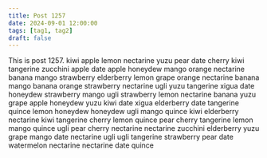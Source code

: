 ```yaml
---
title: Post 1257
date: 2024-09-01 12:00:00
tags: [tag1, tag2]
draft: false
---
```

This is post 1257.
kiwi
apple
lemon
nectarine
yuzu
pear
date
cherry
kiwi
tangerine
zucchini
apple
date
apple
honeydew
mango
orange
nectarine
banana
mango
strawberry
elderberry
lemon
grape
orange
nectarine
banana
mango
banana
orange
strawberry
nectarine
ugli
yuzu
tangerine
xigua
date
honeydew
strawberry
mango
ugli
strawberry
lemon
nectarine
banana
yuzu
grape
apple
honeydew
yuzu
kiwi
date
xigua
elderberry
date
tangerine
quince
lemon
honeydew
honeydew
ugli
mango
quince
kiwi
elderberry
nectarine
kiwi
tangerine
cherry
lemon
quince
pear
cherry
tangerine
lemon
mango
quince
ugli
pear
cherry
nectarine
nectarine
zucchini
elderberry
yuzu
grape
mango
date
nectarine
ugli
ugli
tangerine
strawberry
pear
date
watermelon
nectarine
nectarine
date
quince
